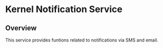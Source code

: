 # Kernel Notification Service

## Overview
This service provides funtions related to notifications via SMS and email.
